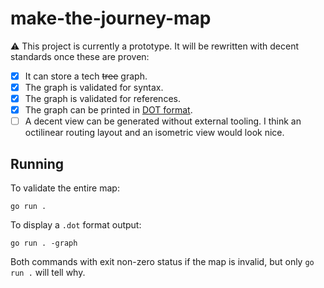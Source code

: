 # make-the-journey-map

:warning: This project is currently a prototype. It will be rewritten with decent standards once these are proven:

- [x] It can store a tech ~~tree~~ graph.
- [x] The graph is validated for syntax.
- [x] The graph is validated for references.
- [x] The graph can be printed in [DOT format][dot].
- [ ] A decent view can be generated without external tooling.
  I think an octilinear routing layout and an isometric view would look nice.

## Running

To validate the entire map:

```
go run .
```

To display a `.dot` format output:

```
go run . -graph
```

Both commands with exit non-zero status if the map is invalid, but only `go run .` will tell why.

[dot]: https://en.wikipedia.org/wiki/DOT_(graph_description_language)
